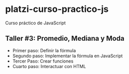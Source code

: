 # platzi-curso-practico-js
Curso práctico de JavaScript

## Taller #3: Promedio, Mediana y Moda

- Primer paso: Definir la fórmula
- Segundo paso: Implementar la fórmula en JavaScript
- Tercer Paso: Crear funciones
- Cuarto paso: Interactuar con HTML